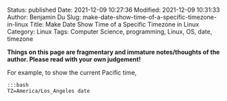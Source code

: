 Status: published
Date: 2021-12-09 10:27:36
Modified: 2021-12-09 10:31:33
Author: Benjamin Du
Slug: make-date-show-time-of-a-specific-timezone-in-linux
Title: Make Date Show Time of a Specific Timezone in Linux
Category: Linux
Tags: Computer Science, programming, Linux, OS, date, timezone

**Things on this page are fragmentary and immature notes/thoughts of the author. Please read with your own judgement!**

For example,
to show the current Pacific time,

    :::bash
    TZ=America/Los_Angeles date
